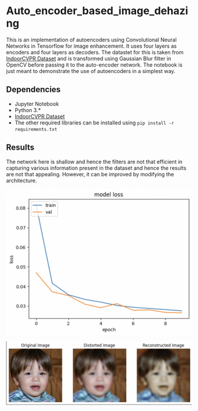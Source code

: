 # Auto_encoder_based_image_dehazing

This is an implementation of autoencoders using Convolutional Neural Networks in Tensorflow for image enhancement. It uses four layers as encoders and four layers as decoders. The datastet for this is taken from [IndoorCVPR Dataset](https://www.kaggle.com/datasets/itsahmad/indoor-scenes-cvpr-2019) and is transformed using Gaussian Blur filter in OpenCV before passing it to the auto-encoder network. The notebook is just meant to demonstrate the use of autoencoders in a simplest way.

## Dependencies
* Jupyter Notebook
* Python 3.*
* [IndoorCVPR Dataset](https://www.kaggle.com/datasets/itsahmad/indoor-scenes-cvpr-2019)
* The other required libraries can be installed using ``` pip install -r requirements.txt ```

## Results
The network here is shallow and hence the filters are not that efficient in capturing various information present in the dataset and hence the results are not that appealing. However, it can be improved by modifying the architecture.

![Model Training and Validation loss](https://github.com/Ayush-Mi/Auto_encoder_based_image_dehazing/blob/main/loss.png)

![Model Results](https://github.com/Ayush-Mi/Auto_encoder_based_image_dehazing/blob/main/results.png)
